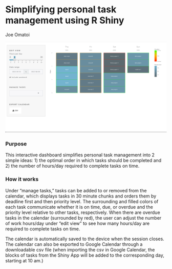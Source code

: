 Simplifying personal task management using R Shiny
================
Joe Omatoi

![](paste-E74A1B94.png)

### Purpose

This interactive dashboard simplifies personal task management into 2
simple ideas: 1) the optimal order in which tasks should be completed
and 2) the number of hours/day required to complete tasks on time.

### How it works

Under “manage tasks,” tasks can be added to or removed from the
calendar, which displays tasks in 30 minute chunks and orders them by
deadline first and then priority level. The surrounding and filled
colors of each task communicate whether it is on time, due, or overdue
and the priority level relative to other tasks, respectively. When there
are overdue tasks in the calendar (surrounded by red), the user can
adjust the number of work hours/day under “edit view” to see how many
hours/day are required to complete tasks on time.

The calendar is automatically saved to the device when the session
closes. The calendar can also be exported to Google Calendar through a
downloadable csv file (when importing the csv in Google Calendar, the
blocks of tasks from the Shiny App will be added to the corresponding
day, starting at 10 am.)
